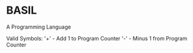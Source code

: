 BASIL
================================================================================
A Programming Language

Valid Symbols:
'+' - Add 1 to Program Counter
'-' - Minus 1 from Program Counter

